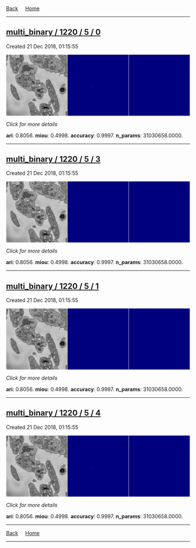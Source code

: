 
[Back](..)&nbsp;&nbsp;&nbsp;&nbsp;&nbsp;[Home](https://leapmanlab.github.io/snapshots)

---

<div class="summary"><a href="0"><h2>multi_binary / 1220 / 5 / 0</h2></a><p>Created 21 Dec 2018, 01:15:55
</p><a href="0"><img src="0/media/summary.png" align="center"></a><p>
<i>Click for more details</i>
</p></div>

**ari**: 0.8056. **miou**: 0.4998. **accuracy**: 0.9997. **n_params**: 31030658.0000. 

---

<div class="summary"><a href="3"><h2>multi_binary / 1220 / 5 / 3</h2></a><p>Created 21 Dec 2018, 01:15:55
</p><a href="3"><img src="3/media/summary.png" align="center"></a><p>
<i>Click for more details</i>
</p></div>

**ari**: 0.8056. **miou**: 0.4998. **accuracy**: 0.9997. **n_params**: 31030658.0000. 

---

<div class="summary"><a href="1"><h2>multi_binary / 1220 / 5 / 1</h2></a><p>Created 21 Dec 2018, 01:15:55
</p><a href="1"><img src="1/media/summary.png" align="center"></a><p>
<i>Click for more details</i>
</p></div>

**ari**: 0.8056. **miou**: 0.4998. **accuracy**: 0.9997. **n_params**: 31030658.0000. 

---

<div class="summary"><a href="4"><h2>multi_binary / 1220 / 5 / 4</h2></a><p>Created 21 Dec 2018, 01:15:55
</p><a href="4"><img src="4/media/summary.png" align="center"></a><p>
<i>Click for more details</i>
</p></div>

**ari**: 0.8056. **miou**: 0.4998. **accuracy**: 0.9997. **n_params**: 31030658.0000. 

---

[Back](..)&nbsp;&nbsp;&nbsp;&nbsp;&nbsp;[Home](https://leapmanlab.github.io/snapshots)

---